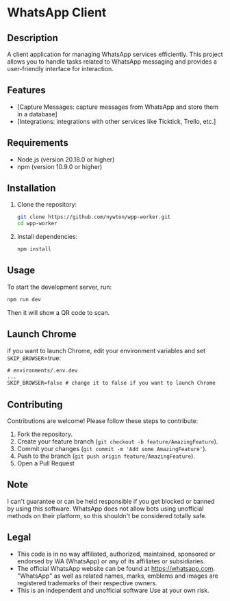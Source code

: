 # WhatsApp Client

## Description
A client application for managing WhatsApp services efficiently. This project allows you to handle tasks related to WhatsApp messaging and provides a user-friendly interface for interaction.

## Features
- [Capture Messages: capture messages from WhatsApp and store them in a database]
- [Integrations: integrations with other services like Ticktick, Trello, etc.]

## Requirements
- Node.js (version 20.18.0 or higher)
- npm (version 10.9.0 or higher)

## Installation
1. Clone the repository:
   ```bash
   git clone https://github.com/nywton/wpp-worker.git
   cd wpp-worker
   ```

2. Install dependencies:
   ```bash
   npm install
   ```

## Usage
To start the development server, run:
```bash
npm run dev
```

Then it will show a QR code to scan.

## Launch Chrome
if you want to launch Chrome, edit your environment variables and set `SKIP_BROWSER`=true:
```txt
# environments/.env.dev
...
SKIP_BROWSER=false # change it to false if you want to launch Chrome
```


## Contributing
Contributions are welcome! Please follow these steps to contribute:
1. Fork the repository.
2. Create your feature branch (`git checkout -b feature/AmazingFeature`).
3. Commit your changes (`git commit -m 'Add some AmazingFeature'`).
4. Push to the branch (`git push origin feature/AmazingFeature`).
5. Open a Pull Request

## Note

I can't guarantee or can be held responsible if you get blocked or banned by using this software. WhatsApp does not allow bots using unofficial methods on their platform, so this shouldn't be considered totally safe. 

## Legal

-   This code is in no way affiliated, authorized, maintained, sponsored or endorsed by WA (WhatsApp) or any of its affiliates or subsidiaries.
-   The official WhatsApp website can be found at https://whatsapp.com. "WhatsApp" as well as related names, marks, emblems and images are registered trademarks of their respective owners.
-   This is an independent and unofficial software Use at your own risk.


